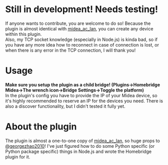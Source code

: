 # Still in development! Needs testing!
If anyone wants to contribute, you are welcome to do so! Because the plugin is almost identical with [midea_ac_lan](https://github.com/georgezhao2010/midea_ac_lan), you can create any device within this plugin.  
Also, my TCP socket knowledge (especially in Node.js) is kinda bad, so if you have any more idea how to reconnect in case of connection is lost, or when there is any error in the TCP connection, I will thank you!
# Usage
**Make sure you setup the plugin as a child bridge! (Plugins->Homebridge Midea->The wrench icon->Bridge Settings->Toggle the platform)**  
In the plugin's config you have to provide the IP of your Midea device, so it's highly recommended to reserve an IP for the devices you need. There is also a discover functionality, but I didn't tested it fully yet.
# About the plugin
The plugin is almost a one-to-one copy of [midea_ac_lan](https://github.com/georgezhao2010/midea_ac_lan), so huge props to [@georgezhao2010](https://github.com/georgezhao2010)!
I've just figured how to do some Python specific (or Python package specific) things in Node.js and wrote the Homebridge plugin for it.
